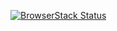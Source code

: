 [![BrowserStack Status](https://www.browserstack.com/automate/badge.svg?badge_key=LzZBWWF4MUtaVkdkOFRnSms1UWg1eEJEVE5lSFhqNEFlSHlyWEJaQ1Y5QT0tLThxK1NSVURwV09kamlSVmZXY3QxcHc9PQ==--40953069982c47066d9231f1f381ef14bf030d96)](https://www.browserstack.com/automate/public-build/LzZBWWF4MUtaVkdkOFRnSms1UWg1eEJEVE5lSFhqNEFlSHlyWEJaQ1Y5QT0tLThxK1NSVURwV09kamlSVmZXY3QxcHc9PQ==--40953069982c47066d9231f1f381ef14bf030d96)
